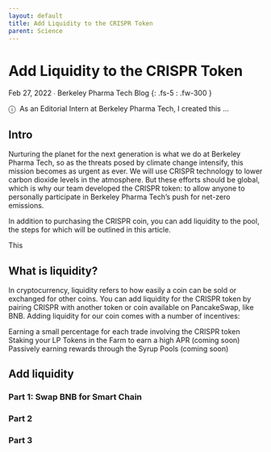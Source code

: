 ```yaml
---
layout: default
title: Add Liquidity to the CRISPR Token
parent: Science
---
```


# Add Liquidity to the CRISPR Token

Feb 27, 2022 ∙ Berkeley Pharma Tech Blog
{: .fs-5 : .fw-300 }

<span class="icon">&#9432;</span>&nbsp;&nbsp;As an Editorial Intern at Berkeley Pharma Tech, I created this ...

## Intro

Nurturing the planet for the next generation is what we do at Berkeley Pharma Tech, so as the threats posed by climate change intensify, this mission becomes as urgent as ever. We will use CRISPR technology to lower carbon dioxide levels in the atmosphere. But these efforts should be global, which is why our team developed the CRISPR token: to allow anyone to personally participate in Berkeley Pharma Tech’s push for net-zero emissions.

In addition to purchasing the CRISPR coin, you can add liquidity to the pool, the steps for which will be outlined in this article.

This 

## What is liquidity?

In cryptocurrency, liquidity refers to how easily a coin can be sold or exchanged for other coins. You can add liquidity for the CRISPR token by pairing CRISPR with another token or coin available on PancakeSwap, like BNB. Adding liquidity for our coin comes with a number of incentives:

Earning a small percentage for each trade involving the CRISPR token
Staking your LP Tokens in the Farm to earn a high APR (coming soon)
Passively earning rewards through the Syrup Pools (coming soon)

## Add liquidity 

### Part 1: Swap BNB for Smart Chain

### Part 2

### Part 3

